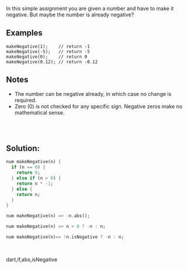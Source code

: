 In this simple assignment you are given a number and have to make it negative. But maybe the number is already negative?

## Examples

```
makeNegative(1);    // return -1
makeNegative(-5);   // return -5
makeNegative(0);    // return 0
makeNegative(0.12); // return -0.12
```

## Notes
- The number can be negative already, in which case no change is required.
- Zero (0) is not checked for any specific sign. Negative zeros make no mathematical sense.

<br><br>

## Solution:
```dart
num makeNegative(n) {
  if (n == 0) {
    return 0;
  } else if (n > 0) {
    return n * -1;
  } else {
    return n;
  }
}
```

```dart
num makeNegative(n) => -n.abs();
```

```dart
num makeNegative(n) => n > 0 ? -n : n;
```

```dart
num makeNegative(n)=> !n.isNegative ? -n : n;
```

<br>


<tag>dart,if,abs,isNegative<tag>
